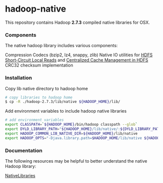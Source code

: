 # hadoop-native

This repository contains Hadoop **2.7.3** compiled native libraries for OSX.

### Components

The native hadoop library includes various components:

Compression Codecs (bzip2, lz4, snappy, zlib)
Native IO utilities for [HDFS Short-Circuit Local Reads](https://hadoop.apache.org/docs/r2.7.3/hadoop-project-dist/hadoop-hdfs/ShortCircuitLocalReads.html) and [Centralized Cache Management in HDFS](https://hadoop.apache.org/docs/r2.7.3/hadoop-project-dist/hadoop-hdfs/CentralizedCacheManagement.html)
CRC32 checksum implementation

### Installation

Copy lib native directory to hadoop home

```bash
# copy libraries to hadoop home
$ cp -R ./hadoop-2.7.3/lib/native ${HADOOP_HOME}/lib/
```

Add environment variables to include hadoop native libraries

```bash
# add environment variables
export CLASSPATH=`${HADOOP_HOME}/bin/hadoop classpath --glob`
export DYLD_LIBRARY_PATH="${HADOOP_HOME}/lib/native/:${DYLD_LIBRARY_PATH}"
export HADOOP_COMMON_LIB_NATIVE_DIR=${HADOOP_HOME}/lib/native
export HADOOP_OPTS="-Djava.library.path=$HADOOP_HOME/lib/native ${HADOOP_OPTS}"
```

### Documentation

The following resources may be helpful to better understand the native Hadoop library:

[NativeLibraries](https://hadoop.apache.org/docs/r2.7.3/hadoop-project-dist/hadoop-common/NativeLibraries.html)
